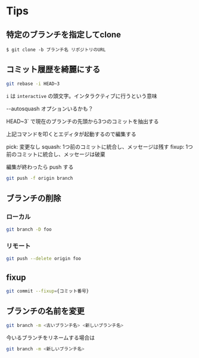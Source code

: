 # Tips

## 特定のブランチを指定してclone

```
$ git clone -b ブランチ名 リポジトリのURL
```

## コミット履歴を綺麗にする

```sh
git rebase -i HEAD~3
```
`i` は `interactive` の頭文字。インタラクティブに行うという意味

--autosquash オプションいるかも？
 
HEAD~3` で現在のブランチの先頭から3つのコミットを抽出する

上記コマンドを叩くとエディタが起動するので編集する

pick: 変更なし
squash: 1つ前のコミットに統合し、メッセージは残す
fixup: 1つ前のコミットに統合し、メッセージは破棄

編集が終わったら push する
```sh
git push -f origin branch
```

## ブランチの削除

### ローカル

```sh
git branch -D foo
```

### リモート

```sh
git push --delete origin foo
```

## fixup
```sh
git commit --fixup={コミット番号}
```

## ブランチの名前を変更
```sh
git branch -m <古いブランチ名> <新しいブランチ名>
```

今いるブランチをリネームする場合は
```sh
git branch -m <新しいブランチ名>
```
